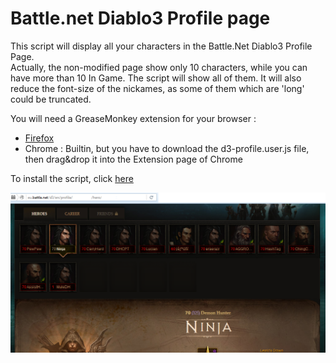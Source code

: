 # Battle.net Diablo3 Profile page

This script will display all your characters in the Battle.Net Diablo3 Profile Page.  
Actually, the non-modified page show only 10 characters, while you can have more than 10 In Game. The script will show all of them. It will also reduce the font-size of the nickames, as some of them which are 'long' could be truncated.


You will need a GreaseMonkey extension for your browser :  
- [Firefox](https://addons.mozilla.org/en-US/firefox/addon/greasemonkey/)
- Chrome : Builtin, but you have to download the d3-profile.user.js file, then drag&drop it into the Extension page of Chrome



To install the script, click [here](https://raw.githubusercontent.com/Etuldan/B.Net-D3-Profile/master/d3-profile.user.js)

![Screenshot](https://raw.githubusercontent.com/Etuldan/B.Net-D3-Profile/master/screenshot.png)
